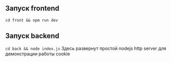 ## Запуск frontend
```cd front && npm run dev```

## Запуск backend
```cd back && node index.js```
Здесь развернут простой nodejs http server для демонстрации работы cookie